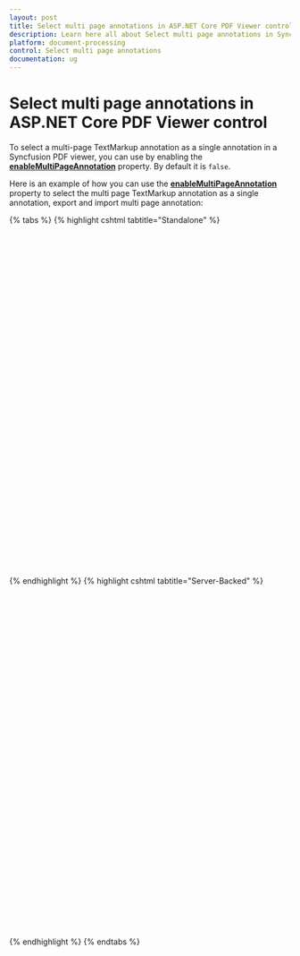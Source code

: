 ```yaml
---
layout: post
title: Select multi page annotations in ASP.NET Core PDF Viewer control | Syncfusion
description: Learn here all about Select multi page annotations in Syncfusion ASP.NET Core PDF Viewer control of Syncfusion Essential JS 2 and more.
platform: document-processing
control: Select multi page annotations
documentation: ug
---
```


# Select multi page annotations in ASP.NET Core PDF Viewer control

To select a multi-page TextMarkup annotation as a single annotation in a Syncfusion PDF viewer, you can use by enabling the [**enableMultiPageAnnotation**](https://help.syncfusion.com/cr/aspnetcore-js2/syncfusion.ej2.pdfviewer.pdfviewer.html#Syncfusion_EJ2_PdfViewer_PdfViewer_EnableMultiPageAnnotation) property. By default it is `false`.

Here is an example of how you can use the [**enableMultiPageAnnotation**](https://help.syncfusion.com/cr/aspnetcore-js2/syncfusion.ej2.pdfviewer.pdfviewer.html#Syncfusion_EJ2_PdfViewer_PdfViewer_EnableMultiPageAnnotation) property to select the multi page TextMarkup annotation as a single annotation, export and import multi page annotation:

{% tabs %}
{% highlight cshtml tabtitle="Standalone" %}

<div style="width:100%;height:600px">
    <ejs-pdfviewer id="pdfviewer"
                   documentPath="https://cdn.syncfusion.com/content/pdf/pdf-succinctly.pdf"
                   enableMultiPageAnnotation=true>
    </ejs-pdfviewer>
</div>

{% endhighlight %}
{% highlight cshtml tabtitle="Server-Backed" %}

<div style="width:100%;height:600px">
    <ejs-pdfviewer id="pdfviewer"
                   serviceUrl='/Index'
                   documentPath="https://cdn.syncfusion.com/content/pdf/pdf-succinctly.pdf"
                   enableMultiPageAnnotation=true>
    </ejs-pdfviewer>
</div>

{% endhighlight %}
{% endtabs %}
